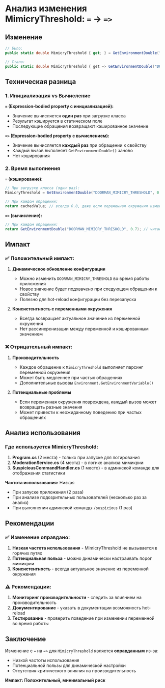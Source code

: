 # Анализ изменения MimicryThreshold: `=` → `=>`

## Изменение

```csharp
// Было:
public static double MimicryThreshold { get; } = GetEnvironmentDouble("DOORMAN_MIMICRY_THRESHOLD", 0.7);

// Стало:
public static double MimicryThreshold { get => GetEnvironmentDouble("DOORMAN_MIMICRY_THRESHOLD", 0.7); }
```

## Техническая разница

### 1. **Инициализация vs Вычисление**

**`=` (Expression-bodied property с инициализацией):**
- Значение вычисляется **один раз** при загрузке класса
- Результат кэшируется в статическом поле
- Последующие обращения возвращают кэшированное значение

**`=>` (Expression-bodied property с вычислением):**
- Значение вычисляется **каждый раз** при обращении к свойству
- Каждый вызов выполняет `GetEnvironmentDouble()` заново
- Нет кэширования

### 2. **Время выполнения**

**`=` (кэширование):**
```csharp
// При загрузке класса (один раз):
MimicryThreshold = GetEnvironmentDouble("DOORMAN_MIMICRY_THRESHOLD", 0.7); // например, 0.8

// При каждом обращении:
return cachedValue; // всегда 0.8, даже если переменная окружения изменилась
```

**`=>` (вычисление):**
```csharp
// При каждом обращении:
return GetEnvironmentDouble("DOORMAN_MIMICRY_THRESHOLD", 0.7); // читает переменную окружения заново
```

## Импакт

### ✅ **Положительный импакт:**

1. **Динамическое обновление конфигурации**
   - Можно изменить `DOORMAN_MIMICRY_THRESHOLD` во время работы приложения
   - Новое значение будет подхвачено при следующем обращении к свойству
   - Полезно для hot-reload конфигурации без перезапуска

2. **Консистентность с переменными окружения**
   - Всегда возвращает актуальное значение из переменной окружения
   - Нет рассинхронизации между переменной и кэшированным значением

### ❌ **Отрицательный импакт:**

1. **Производительность**
   - Каждое обращение к `MimicryThreshold` выполняет парсинг переменной окружения
   - Может быть медленнее при частых обращениях
   - Дополнительные вызовы `Environment.GetEnvironmentVariable()`

2. **Потенциальные проблемы**
   - Если переменная окружения повреждена, каждый вызов может возвращать разные значения
   - Может привести к неожиданному поведению при частых обращениях

## Анализ использования

### Где используется MimicryThreshold:

1. **Program.cs** (2 места) - только при запуске для логирования
2. **ModerationService.cs** (4 места) - в логике анализа мимикрии
3. **SuspiciousCommandHandler.cs** (1 место) - в админской команде для отображения статистики

**Частота использования:** Низкая
- При запуске приложения (2 раза)
- При анализе подозрительных пользователей (несколько раз за анализ)
- При выполнении админской команды `/suspicious` (1 раз)

## Рекомендации

### ✅ **Изменение оправдано:**

1. **Низкая частота использования** - MimicryThreshold не вызывается в горячих путях
2. **Потенциальная польза** - можно динамически настраивать порог мимикрии
3. **Консистентность** - всегда актуальное значение из переменной окружения

### ⚠️ **Рекомендации:**

1. **Мониторинг производительности** - следить за влиянием на производительность
2. **Документирование** - указать в документации возможность hot-reload
3. **Тестирование** - проверить поведение при изменении переменной во время работы

## Заключение

Изменение с `=` на `=>` для `MimicryThreshold` является **оправданным** из-за:
- Низкой частоты использования
- Потенциальной пользы для динамической настройки
- Отсутствия критического влияния на производительность

**Импакт: Положительный, минимальный риск**
